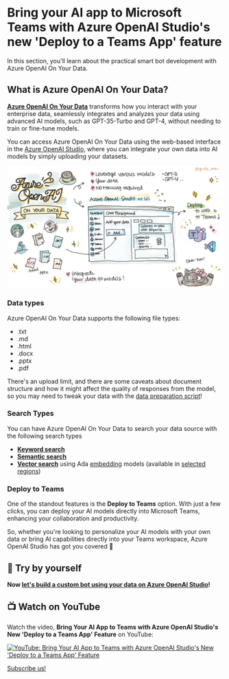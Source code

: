 # Bring your AI app to Microsoft Teams with Azure OpenAI Studio's new 'Deploy to a Teams App' feature

In this section, you'll learn about the practical smart bot development with Azure OpenAI On Your Data.

## What is Azure OpenAI On Your Data?

[**Azure OpenAI On Your Data**](https://learn.microsoft.com/azure/ai-services/openai/concepts/use-your-data) transforms how you interact with your enterprise data, seamlessly integrates and analyzes your data using advanced AI models, such as GPT-35-Turbo and GPT-4, without needing to train or fine-tune models.

You can access Azure OpenAI On Your Data using the web-based interface in the [Azure OpenAI Studio](https://oai.azure.com/), where you can integrate your own data into AI models by simply uploading your datasets.

![Azure OpenAI On Your Data doodle](../images/aoai-on-your-data.png)

### Data types

Azure OpenAI On Your Data supports the following file types:
- .txt
- .md
- .html
- .docx
- .pptx
- .pdf

There's an upload limit, and there are some caveats about document structure and how it might affect the quality of responses from the model, so you may need to tweak your data with the [data preparation script](https://github.com/microsoft/sample-app-aoai-chatGPT/tree/main/scripts#data-preparation)!

### Search Types

You can have Azure OpenAI On Your Data to search your data source with the following search types

- [**Keyword search**](https://learn.microsoft.com/azure/search/search-lucene-query-architecture)
- [**Semantic search**](https://learn.microsoft.com/azure/search/semantic-search-overview)
- [**Vector search**](https://learn.microsoft.com/en-us/azure/search/vector-search-overview) using Ada [embedding](https://learn.microsoft.com/azure/ai-services/openai/concepts/understand-embeddings) models (available in [selected regions](https://learn.microsoft.com/azure/ai-services/openai/concepts/models#embeddings-models))

### Deploy to Teams

One of the standout features is the **Deploy to Teams** option. With just a few clicks, you can deploy your AI models directly into Microsoft Teams, enhancing your collaboration and productivity.

So, whether you're looking to personalize your AI models with your own data or bring AI capabilities directly into your Teams workspace, Azure OpenAI Studio has got you covered 💪

## 🚀 Try by yourself

**Now [let's build a custom bot using your data on Azure OpenAI Studio](sample/README.md)!**

## 📺 Watch on YouTube

Watch the video, **Bring Your AI App to Teams with Azure OpenAI Studio's New 'Deploy to a Teams App' Feature** on YouTube:

[![YouTube: Bring Your AI App to Teams with Azure OpenAI Studio's New 'Deploy to a Teams App' Feature](https://img.youtube.com/vi/1k4XGgsqfTM/0.jpg)](https://www.youtube.com/watch?v=xAXlFGSH1II)

[Subscribe us!](https://www.youtube.com/channel/UCV_6HOhwxYLXAGd-JOqKPoQ?sub_confirmation=1)
